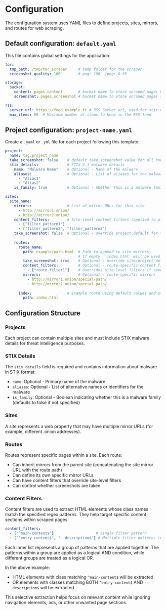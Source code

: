 # Configuration

The configuration system uses YAML files to define projects, sites, mirrors, and routes for web scraping.

## Default configuration: `default.yaml`

This file contains global settings for the application:

```yaml
tor:
  tmp_path: /tmp/tor_scraper     # temp folder for the scraper
  screenshot_quality: 100        # png: 100, jpeg: 0-95

storage:
  bucket:
    content: pages.content       # bucket name to store scraped pages html content 
    screenshot: pages.screenshot # bucket name to store scraped pages screenshots

rss:
  server_url: https://feed.example.fr # RSS Server url, used for stix object link
  max_items: 50  # Maximum number of items to keep in the RSS feed
```

## Project configuration: `project-name.yaml`

Create a `.yaml` or `.yml` file for each project following this template:

```yaml
project:
  name: tag.project_name
  take_screenshot: false    # default take_screenshot value for all routes
  stix_details:             # STIX 2.1 malware details
    name: "Malware Name"    # Optional - Name of the malware
    aliases:                # Optional - List of aliases for the malware
      - "Alias1"
      - "Alias2"
    is_family: true         # Optional - Whether this is a malware family (defaults to false)

sites:
  site_name:
    mirrors:                # List of mirror URLs for this site
      - http://mirror1.onion/
      - http://mirror2.onion/
    content_filters:        # Site-level content filters (applied to all routes)
      - ["filter_pattern1"]
      - ["filter_pattern2", "filter_pattern3"]
    take_screenshot: false  # Optional - override project default for this site
    
    routes:
      route_name:
        path: example/path.html  # Path to append to site mirrors
                                 # If empty, 'index.html' will be used
        take_screenshot: true    # Optional - override site/project default
        content_filters:         # Optional - route-specific content filters
          - ["route_filter1"]    # Overrides site-level filters if specified
        mirrors:                 # Optional - route-specific mirrors
          - http://mirror1.onion/special-path/
          - http://mirror2.onion/special-path/
      
      index:                # Example route using default values and standard path
        path: index.html
```

## Configuration Structure

### Projects

Each project can contain multiple sites and must include STIX malware details for threat intelligence purposes.

### STIX Details

The `stix_details` field is required and contains information about malware in STIX format:

- `name`: Optional - Primary name of the malware
- `aliases`: Optional - List of alternative names or identifiers for the malware
- `is_family`: Optional - Boolean indicating whether this is a malware family (defaults to false if not specified)

### Sites

A site represents a web property that may have multiple mirror URLs (for example, different .onion addresses).

### Routes

Routes represent specific pages within a site. Each route:
- Can inherit mirrors from the parent site (concatenating the site mirror URL with the route path)
- Can define its own specific mirror URLs
- Can have content filters that override site-level filters
- Can control whether screenshots are taken

### Content Filters

Content filters are used to extract HTML elements whose class names match the specified regex patterns. They help target specific content sections within scraped pages.

```yaml
content_filters:
  - ["^main-content$"]                   # Single filter pattern
  - ["^entry-content$", "--description$"] # Multiple filter patterns in one filter group
```

Each inner list represents a group of patterns that are applied together. The patterns within a group are applied as a logical AND condition, while different groups are treated as a logical OR.

In the above example:
- HTML elements with class matching `^main-content$` will be extracted
- OR elements with classes matching BOTH `^entry-content$` AND `--description$` will be extracted

This selective extraction helps focus on relevant content while ignoring navigation elements, ads, or other unwanted page sections.
